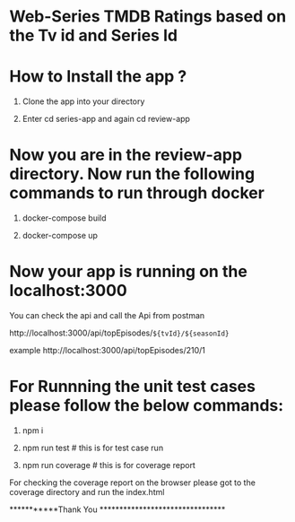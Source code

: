 # Web-Series TMDB Ratings based on the Tv id and Series Id


# How to Install the app ?

1. Clone the app into your directory

2. Enter cd series-app and again cd review-app

# Now you are in the review-app directory. Now run the following commands to run through docker

1. docker-compose build

2. docker-compose up


# Now your app is running on the localhost:3000

You can check the api and call the Api from postman

http://localhost:3000/api/topEpisodes/`${tvId}/${seasonId}`
  
  example http://localhost:3000/api/topEpisodes/210/1
  
  
  
# For Runnning  the unit test cases please follow the below commands:

1. npm i

2. npm run test  # this is for test case run

3. npm run coverage  # this is for coverage report

For checking the coverage report on the browser please got to the coverage directory and run the index.html







***********Thank You ********************************


